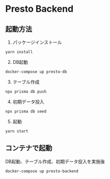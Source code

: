 # Presto Backend

## 起動方法
1. パッケージインストール
```
yarn install
```

2. DB起動
```
docker-compose up presto-db
```

3. テーブル作成
```
npx prisma db push
```

4. 初期データ投入
```
npx prisma db seed
```

5. 起動
```
yarn start
```

## コンテナで起動
DB起動、テーブル作成、初期データ投入を実施後

```
docker-compose up presto-backend
```